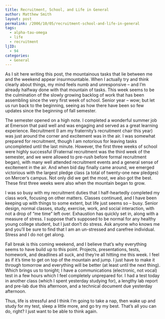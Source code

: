 ```yaml
---
title: Recruitment, School, and Life in General
author: Matthew Smith
layout: post
permalink: /2006/10/05/recruitment-school-and-life-in-general
tags:
  - alpha-tau-omega
  - life
  - recruitment
ljID:
  - 94
categories:
  - General
---
```

As I sit here writing this post, the mountainous tasks that lie between me and the weekend appear insurmountable. When I actually try and think clearly about things, my mind feels numb and unresponsive – and I’m already halfway done with that mountain of tasks. This week seems to be the culmination of the slowly growing backlog of work that has been assembling since the very first week of school. Senior year – wow; but let us run back to the beginning, seeing as how there have been so few updates since the beginning of fall semester.

<!--more-->

The semester opened on a high note. I completed a wonderful summer job at Emerson that paid well and was engaging and served as a great learning experience. Recruitment (I am my fraternity’s recruitment chair this year) was just around the corner and excitement was in the air. I was somewhat prepared for recruitment, though I am notorious for leaving tasks uncompleted until the last minute. However, the first three weeks of school were highly successful (Fraternal recruitment was the third week of the semester, and we were allowed to pre-rush before formal recruitment began), with many well attended recruitment events and a general sense of excitement in the air. And when bid day finally came around, we emerged victorious with the largest pledge class (a total of twenty-one new pledges) on Mercer’s campus. Not only did we get the most, we also got the best. These first three weeks were also when the mountain began to grow.

I was so busy with my recruitment duties that I half-heartedly completed my class work, focusing on other matters. Classes continued, and I have been keeping up with things to some extent, but life just seems so – busy. Senior design, normal classes, study, exercise, work, and social interaction, with not a drop of “me time” left over. Exhaustion has quickly set in, along with a measure of stress. I suppose that’s supposed to be normal for any healthy young college student, but I just don’t do stress. Ask anyone who knows me and you’ll be sure to find that I am an un-stressed and carefree individual. Stress and I do not get along.

Fall break is this coming weekend, and I believe that’s why everything seems to have build up to this point. Projects, presentations, tests, homework, and deadlines all suck, and they’re all hitting me this week. I feel as if it’s time to get on top of the mountain and jump. I just have to make it through tomorrow and everything will be better (at least until the next thing). Which brings us to tonight; I have a communications (electronic, not vocal) test in a few hours which I feel completely unprepared for. I had a test today in another class (which I spent yesterday studying for), a lengthy lab report and pre-lab due this afternoon, and a technical document due yesterday afternoon.

Thus, life is stressful and I think I’m going to take a nap, then wake up and study for my test, sleep a little more, and go try my best. That’s all you can do, right? I just want to be able to think again.